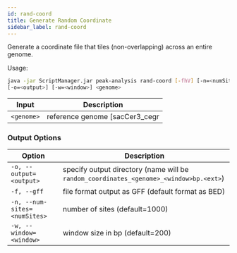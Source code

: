```yaml
---
id: rand-coord
title: Generate Random Coordinate
sidebar_label: rand-coord
---
```


Generate a coordinate file that tiles (non-overlapping) across an entire genome.

Usage:
```bash
java -jar ScriptManager.jar peak-analysis rand-coord [-fhV] [-n=<numSites>]
[-o=<output>] [-w=<window>] <genome>
```

| Input | Description |
| ------ | ----------- |
| `<genome>` | reference genome [sacCer3_cegr|hg19|hg19_contigs|mm10] |

### Output Options

| Option | Description |
| ------ | ----------- |
| `-o, --output=<output>` | specify output directory (name will be `random_coordinates_<genome>_<window>bp.<ext>`) |
| `-f, --gff` | file format output as GFF (default format as BED) |
| `-n, --num-sites=<numSites>` | number of sites (default=1000) |
| `-w, --window=<window>` | window size in bp (default=200) |
